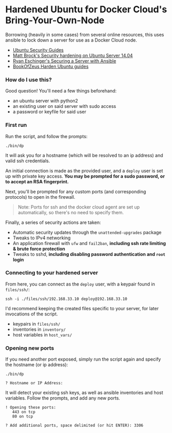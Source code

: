 # Hardened Ubuntu for Docker Cloud's Bring-Your-Own-Node

Borrowing (heavily in some cases) from several online resources, this uses ansible to lock down a server for use as a Docker Cloud node.

* [Ubuntu Security Guides](https://help.ubuntu.com/community/Security)
* [Matt Brock's Security hardening on Ubuntu Server 14.04](http://blog.mattbrock.co.uk/hardening-the-security-on-ubuntu-server-14-04/)
* [Ryan Eschinger's Securing a Server with Ansible](http://ryaneschinger.com/blog/securing-a-server-with-ansible/)
* [BookOfZeus Harden Ubuntu guides](http://bookofzeus.com/harden-ubuntu/)

### How do I use this?

Good question! You'll need a few things beforehand:

* an ubuntu server with python2
* an existing user on said server with sudo access
* a password or keyfile for said user

### First run

Run the script, and follow the prompts:

```
./bin/dp
```

It will ask you for a hostname (which will be resolved to an ip address) and valid ssh credentials.

An initial connection is made as the provided user, and a `deploy` user is set up with private key access. **You may be prompted for a sudo password, or to accept an RSA fingerprint.**

Next, you'll be prompted for any custom ports (and corresponding protocols) to open in the firewall.

> Note: Ports for ssh and the docker cloud agent are set up automatically, so there's no need to specify them.

Finally, a series of security actions are taken:

* Automatic security updates through the `unattended-upgrades` package
* Tweaks to IPv4 networking
* An application firewall with `ufw` and `fail2ban`, **including ssh rate limiting & brute force protection**
* Tweaks to sshd, **including disabling password authentication and `root` login**

### Connecting to your hardened server

From here, you can connect as the `deploy` user, with a keypair found in `files/ssh/`:

```
ssh -i ./files/ssh/192.168.33.10 deploy@192.168.33.10
```

I'd recommend keeping the created files specific to your server, for later invocations of the script.

* keypairs in `files/ssh/`
* inventories in `inventory/`
* host variables in `host_vars/`

### Opening new ports

If you need another port exposed, simply run the script again and specify the hostname (or ip address):

```
./bin/dp

? Hostname or IP Address: 
```

It will detect your existing ssh keys, as well as ansible inventories and host variables. Follow the prompts, and add any new ports.

```
! Opening these ports:
   443 on tcp
   80 on tcp

? Add additional ports, space delimited (or hit ENTER): 3306
```
